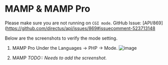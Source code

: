 # MAMP & MAMP Pro

Please make sure you are not running on `CGI mode`.
GitHub Issue: [API/869](https://github.com/directus/api/issues/869#issuecomment-523713148

Below are the screenshots to verify the mode setting.

1. MAMP Pro
   Under the Languages -> PHP -> Mode.
   ![image](/MAMP/cgimode-mamp-pro.png)

2. MAMP
   _TODO:: Needs to add the screenshot._
